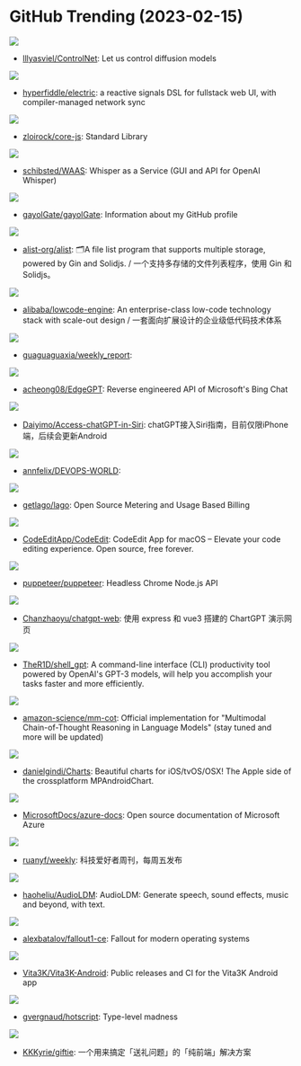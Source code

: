 # GitHub Trending (2023-02-15)

![](https://img.shields.io/badge/Python-New%20382-green?style=flat-square&logo=appveyor)
- [lllyasviel/ControlNet](https://github.com/lllyasviel/ControlNet): Let us control diffusion models

![](https://img.shields.io/badge/Clojure-New%20102-green?style=flat-square&logo=appveyor)
- [hyperfiddle/electric](https://github.com/hyperfiddle/electric): a reactive signals DSL for fullstack web UI, with compiler-managed network sync

![](https://img.shields.io/badge/JavaScript-New%20672-green?style=flat-square&logo=appveyor)
- [zloirock/core-js](https://github.com/zloirock/core-js): Standard Library

![](https://img.shields.io/badge/JavaScript-New%20268-green?style=flat-square&logo=appveyor)
- [schibsted/WAAS](https://github.com/schibsted/WAAS): Whisper as a Service (GUI and API for OpenAI Whisper)

![](https://img.shields.io/badge/none-New%2047-green?style=flat-square&logo=appveyor)
- [gayolGate/gayolGate](https://github.com/gayolGate/gayolGate): Information about my GitHub profile

![](https://img.shields.io/badge/Go-New%20185-green?style=flat-square&logo=appveyor)
- [alist-org/alist](https://github.com/alist-org/alist): 🗂️A file list program that supports multiple storage, powered by Gin and Solidjs. / 一个支持多存储的文件列表程序，使用 Gin 和 Solidjs。

![](https://img.shields.io/badge/TypeScript-New%2061-green?style=flat-square&logo=appveyor)
- [alibaba/lowcode-engine](https://github.com/alibaba/lowcode-engine): An enterprise-class low-code technology stack with scale-out design / 一套面向扩展设计的企业级低代码技术体系

![](https://img.shields.io/badge/CSS-New%20266-green?style=flat-square&logo=appveyor)
- [guaguaguaxia/weekly_report](https://github.com/guaguaguaxia/weekly_report): 

![](https://img.shields.io/badge/Python-New%20380-green?style=flat-square&logo=appveyor)
- [acheong08/EdgeGPT](https://github.com/acheong08/EdgeGPT): Reverse engineered API of Microsoft's Bing Chat

![](https://img.shields.io/badge/none-New%20172-green?style=flat-square&logo=appveyor)
- [Daiyimo/Access-chatGPT-in-Siri](https://github.com/Daiyimo/Access-chatGPT-in-Siri): chatGPT接入Siri指南，目前仅限iPhone端，后续会更新Android

![](https://img.shields.io/badge/none-New%2042-green?style=flat-square&logo=appveyor)
- [annfelix/DEVOPS-WORLD](https://github.com/annfelix/DEVOPS-WORLD): 

![](https://img.shields.io/badge/Shell-New%2096-green?style=flat-square&logo=appveyor)
- [getlago/lago](https://github.com/getlago/lago): Open Source Metering and Usage Based Billing

![](https://img.shields.io/badge/Swift-New%2082-green?style=flat-square&logo=appveyor)
- [CodeEditApp/CodeEdit](https://github.com/CodeEditApp/CodeEdit): CodeEdit App for macOS – Elevate your code editing experience. Open source, free forever.

![](https://img.shields.io/badge/TypeScript-New%2018-green?style=flat-square&logo=appveyor)
- [puppeteer/puppeteer](https://github.com/puppeteer/puppeteer): Headless Chrome Node.js API

![](https://img.shields.io/badge/TypeScript-New%2047-green?style=flat-square&logo=appveyor)
- [Chanzhaoyu/chatgpt-web](https://github.com/Chanzhaoyu/chatgpt-web): 使用 express 和 vue3 搭建的 ChartGPT 演示网页

![](https://img.shields.io/badge/Python-New%20270-green?style=flat-square&logo=appveyor)
- [TheR1D/shell_gpt](https://github.com/TheR1D/shell_gpt): A command-line interface (CLI) productivity tool powered by OpenAI's GPT-3 models, will help you accomplish your tasks faster and more efficiently.

![](https://img.shields.io/badge/Python-New%2026-green?style=flat-square&logo=appveyor)
- [amazon-science/mm-cot](https://github.com/amazon-science/mm-cot): Official implementation for "Multimodal Chain-of-Thought Reasoning in Language Models" (stay tuned and more will be updated)

![](https://img.shields.io/badge/Swift-New%208-green?style=flat-square&logo=appveyor)
- [danielgindi/Charts](https://github.com/danielgindi/Charts): Beautiful charts for iOS/tvOS/OSX! The Apple side of the crossplatform MPAndroidChart.

![](https://img.shields.io/badge/PowerShell-New%208-green?style=flat-square&logo=appveyor)
- [MicrosoftDocs/azure-docs](https://github.com/MicrosoftDocs/azure-docs): Open source documentation of Microsoft Azure

![](https://img.shields.io/badge/none-New%2047-green?style=flat-square&logo=appveyor)
- [ruanyf/weekly](https://github.com/ruanyf/weekly): 科技爱好者周刊，每周五发布

![](https://img.shields.io/badge/Python-New%20126-green?style=flat-square&logo=appveyor)
- [haoheliu/AudioLDM](https://github.com/haoheliu/AudioLDM): AudioLDM: Generate speech, sound effects, music and beyond, with text.

![](https://img.shields.io/badge/C%2B%2B-New%20132-green?style=flat-square&logo=appveyor)
- [alexbatalov/fallout1-ce](https://github.com/alexbatalov/fallout1-ce): Fallout for modern operating systems

![](https://img.shields.io/badge/none-New%2044-green?style=flat-square&logo=appveyor)
- [Vita3K/Vita3K-Android](https://github.com/Vita3K/Vita3K-Android): Public releases and CI for the Vita3K Android app

![](https://img.shields.io/badge/TypeScript-New%2069-green?style=flat-square&logo=appveyor)
- [gvergnaud/hotscript](https://github.com/gvergnaud/hotscript): Type-level madness

![](https://img.shields.io/badge/Vue-New%2032-green?style=flat-square&logo=appveyor)
- [KKKyrie/giftie](https://github.com/KKKyrie/giftie): 一个用来搞定「送礼问题」的「纯前端」解决方案

